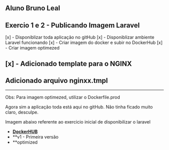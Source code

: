 ## Aluno Bruno Leal

## Exercio 1 e 2 - Publicando Imagem Laravel

[x] - Disponiblizar toda aplicação no gitHub
[x] - Disponiblizar ambiente Laravel funcionando
[x] - Criar imagem do docker e subir no DockerHub
[x] - Criar imagem optimezed 
## [x] - Adicionado template para o NGINX

Adicionado arquivo nginxx.tmpl
-----------------------------------------------------
-----------------------------------------------------
Obs: Para imagem optimezed, utilizar o Dockerfile.prod


Agora sim a aplicação toda está aqui no gitHub.
Não tinha ficado muito claro, desculpe.

Imagem abaixo referente ao exercicio inicial de disponibilizar o laravel
- **[DockerHUB](https://hub.docker.com/repository/docker/lealbruno/micro-laravel)** 
- **v1 - Primeira versão
- **optimized 


